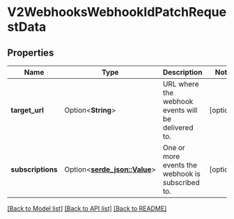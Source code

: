 # V2WebhooksWebhookIdPatchRequestData

## Properties

Name | Type | Description | Notes
------------ | ------------- | ------------- | -------------
**target_url** | Option<**String**> | URL where the webhook events will be delivered to. | [optional]
**subscriptions** | Option<[**serde_json::Value**](.md)> | One or more events the webhook is subscribed to. | [optional]

[[Back to Model list]](../README.md#documentation-for-models) [[Back to API list]](../README.md#documentation-for-api-endpoints) [[Back to README]](../README.md)


